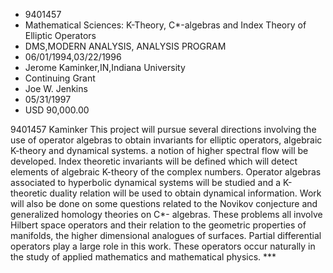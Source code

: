 
* 9401457
* Mathematical Sciences: K-Theory, C*-algebras and Index Theory of Elliptic Operators
* DMS,MODERN ANALYSIS, ANALYSIS PROGRAM
* 06/01/1994,03/22/1996
* Jerome Kaminker,IN,Indiana University
* Continuing Grant
* Joe W. Jenkins
* 05/31/1997
* USD 90,000.00

9401457 Kaminker This project will pursue several directions involving the use
of operator algebras to obtain invariants for elliptic operators, algebraic
K-theory and dynamical systems. a notion of higher spectral flow will be
developed. Index theoretic invariants will be defined which will detect elements
of algebraic K-theory of the complex numbers. Operator algebras associated to
hyperbolic dynamical systems will be studied and a K-theoretic duality relation
will be used to obtain dynamical information. Work will also be done on some
questions related to the Novikov conjecture and generalized homology theories on
C*- algebras. These problems all involve Hilbert space operators and their
relation to the geometric properties of manifolds, the higher dimensional
analogues of surfaces. Partial differential operators play a large role in this
work. These operators occur naturally in the study of applied mathematics and
mathematical physics. ***
